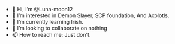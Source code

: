 - 👋 Hi, I’m @Luna-moon12
- 👀 I’m interested in Demon Slayer, SCP foundation, And Axolotls.
- 🌱 I’m currently learning Irish.
- 💞️ I’m looking to collaborate on nothing
- 📫 How to reach me: Just don't.

<!---
Luna-moon12/Luna-moon12 is a ✨ special ✨ repository because its `README.md` (this file) appears on your GitHub profile.
You can click the Preview link to take a look at your changes.
--->
